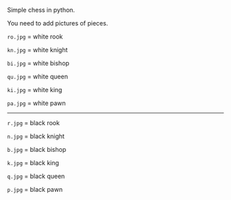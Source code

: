 Simple chess in python.

You need to add pictures of pieces.

`ro.jpg` = white rook

`kn.jpg` = white knight

`bi.jpg` = white bishop

`qu.jpg` = white queen

`ki.jpg` = white king

`pa.jpg` = white pawn

***

`r.jpg` = black rook

`n.jpg` = black knight

`b.jpg` = black bishop

`k.jpg` = black king

`q.jpg` = black queen 

`p.jpg` = black pawn
